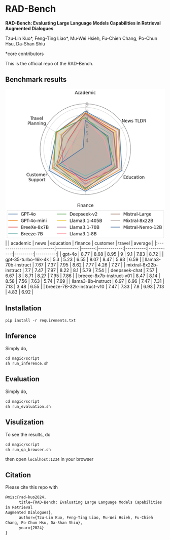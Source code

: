# RAD-Bench

**RAD-Bench: Evaluating Large Language Models Capabilities in Retrieval
Augmented Dialogues**

Tzu-Lin Kuo*, Feng-Ting Liao*, Mu-Wei Hsieh,
Fu-Chieh Chang, Po-Chun Hsu, Da-Shan Shiu

*core contributors

This is the official repo of the RAD-Bench.

## Benchmark results

![model_radar](./asset/model_radar.png)
|                            |   academic |   news |   education |   finance |   customer |   travel |   average |
|:---------------------------|-----------:|-------:|------------:|----------:|-----------:|---------:|----------:|
| gpt-4o                |       8.77 |   8.68 |        8.95 |      9    |       9.1  |     7.83 |      8.72 |
| gpt-35-turbo-16k-4k   |       5.3  |   5.23 |        6.55 |      8.07 |       8.47 |     5.93 |      6.59 |
| llama3-70b-instruct        |       7.67 |   7.37 |        7.95 |      8.62 |       7.77 |     4.26 |      7.27 |
| mixtral-8x22b-instruct     |       7.7  |   7.47 |        7.97 |      8.22 |       8.1  |     5.79 |      7.54 |
| deepseek-chat              |       7.57 |   6.67 |        8    |      8.71 |       8.27 |     7.95 |      7.86 |
| breexe-8x7b-instruct-v01   |       8.47 |   8.14 |        8.58 |      7.56 |       7.63 |     5.74 |      7.69 |
| llama3-8b-instruct         |       6.97 |   6.96 |        7.47 |      7.31 |       7.13 |     3.48 |      6.55 |
| breeze-7B-32k-instruct-v10 |       7.47 |   7.33 |        7.8  |      6.93 |       7.13 |     4.83 |      6.92 |

## Installation
```
pip install -r requirements.txt
```

## Inference
Simply do,
```
cd magic/script
sh run_inference.sh
```

## Evaluation
Simply do,
```
cd magic/script
sh run_evaluation.sh
```

## Visulization
To see the results, do
```
cd magic/script
sh run_qa_browser.sh
```
then open `localhost:1234` in your browser



## Citation
Please cite this repo with
```
@misc{rad-kuo2024,
      title={RAD-Bench: Evaluating Large Language Models Capabilities in Retrieval
Augmented Dialogues},
      author={Tzu-Lin Kuo, Feng-Ting Liao, Mu-Wei Hsieh, Fu-Chieh Chang, Po-Chun Hsu, Da-Shan Shiu},
      year={2024}
}
```
